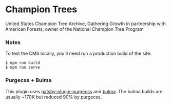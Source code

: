 # Champion Trees

United States Champion Tree Archive, Gathering Growth in partnership with American Forests, owner of the National Champion Tree Program

### Notes

To test the CMS locally, you'll need run a production build of the site:

```
$ npm run build
$ npm run serve
```

### Purgecss + Bulma

This plugin uses [gatsby-plugin-purgecss](https://www.gatsbyjs.org/packages/gatsby-plugin-purgecss/) and [bulma](https://bulma.io/). The bulma builds are usually ~170K but reduced 90% by purgecss.

